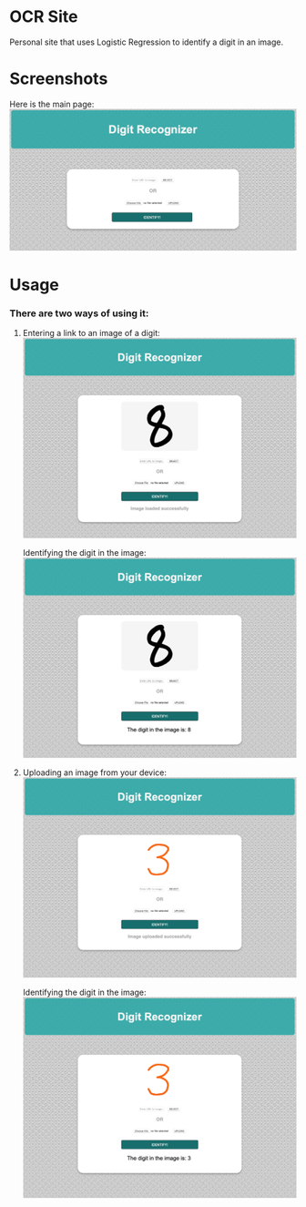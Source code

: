 # OCR Site

Personal site that uses Logistic Regression to identify a digit in an image.

# Screenshots

Here is the main page:
![black-tul1p](/Screenshots/Homepage.png)

# Usage

### There are two ways of using it:

1.
	Entering a link to an image of a digit:
	![black-tul1p](/Screenshots/url-load.png)

	Identifying the digit in the image:
	![black-tul1p](/Screenshots/url-load-ident.png)

2.
	Uploading an image from your device:
	![black-tul1p](/Screenshots/up-load.png)

	Identifying the digit in the image:
	![black-tul1p](/Screenshots/up-load-ident.png)
